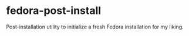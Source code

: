 # fedora-post-install
Post-installation utility to initialize a fresh Fedora installation for my liking.
